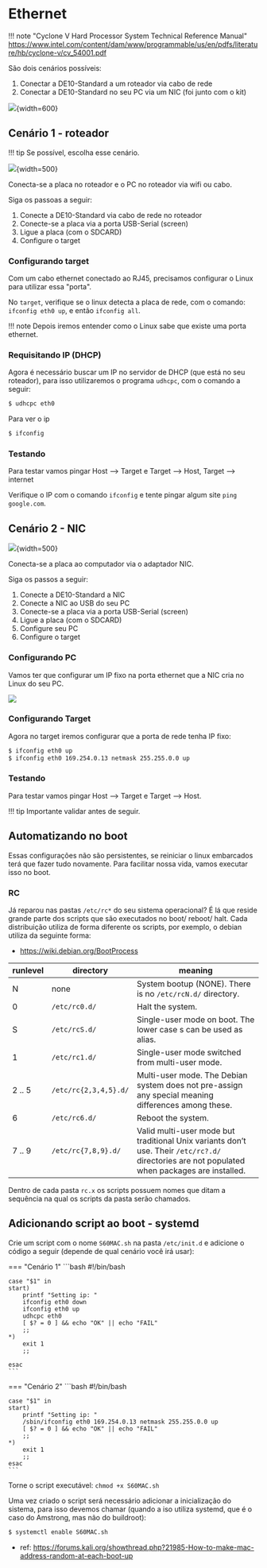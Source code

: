 # Ethernet 

!!! note "Cyclone V Hard Processor System Technical Reference Manual"
    https://www.intel.com/content/dam/www/programmable/us/en/pdfs/literature/hb/cyclone-v/cv_54001.pdf

São dois cenários possíveis: 

1. Conectar a DE10-Standard a um roteador via cabo de rede
1. Conectar a DE10-Standard no seu PC via um NIC (foi junto com o kit)
 
![](figs/info-hps-ethernet-cenarios.svg){width=600}
    
## Cenário 1 - roteador

!!! tip
    Se possível, escolha esse cenário.
     
![](figs/info-hps-ethernet-cenarios-1.svg){width=500}

Conecta-se a placa no roteador e o PC no roteador via wifi ou cabo.

Siga os passoas a seguir:

1. Conecte a DE10-Standard via cabo de rede no roteador
1. Conecte-se a placa via a porta USB-Serial (screen)
1. Ligue a placa (com o SDCARD)
1. Configure o target

### Configurando target

Com um cabo ethernet conectado ao RJ45, precisamos configurar o Linux para utilizar essa "porta".

No `target`, verifique se o linux detecta a placa de rede, com o comando: `ifconfig eth0 up`, e então `ifconfig all`. 

!!! note 
    Depois iremos entender como o Linux sabe que existe uma porta ethernet.
    
<!---
### Alterando o MAC

Para conectar na rede do laboratório de Arq. será necessário editar o MAC da placa, caso contrário o mesmo não poderá se conectar. Para isso, execute os comandos a seguir:

```bash
$ ifconfig eth0 down
$ ifconfig eth0 hw ether 02:01:02:03:04:08
$ ifconfig eth0 up
```

!!! note
    Será necessário editar o MAC  `02:01:02:03:04:08` para o que foi fornecido pelo professor

!!! warning
    Esse MAC só deverá ser utilizado no kit de desenvolvimento e durante o desenvolvimento dos projetos. O uso indevido será considerado código de ética.

-->

### Requisitando IP (DHCP)

Agora é necessário buscar um IP no servidor de DHCP (que está no seu roteador), para isso utilizaremos o programa `udhcpc`, com o comando a seguir:

``` bash
$ udhcpc eth0
```

Para ver o ip

```bash
$ ifconfig
```

### Testando

Para testar vamos pingar Host --> Target e Target --> Host, Target --> internet

Verifique o IP com o comando `ifconfig` e tente pingar algum site `ping google.com`.

## Cenário 2 - NIC

![](figs/info-hps-ethernet-cenarios-2.svg){width=500}

Conecta-se a placa ao computador via o adaptador NIC.

Siga os passos a seguir:

1. Conecte a DE10-Standard a NIC 
1. Conecte a NIC ao USB do seu PC
1. Conecte-se a placa via a porta USB-Serial (screen)
1. Ligue a placa (com o SDCARD)
1. Configure seu PC
1. Configure o target

### Configurando PC

Vamos ter que configurar um IP fixo na porta ethernet que a NIC cria no Linux do seu PC.

![](figs/info-HPS-ethernet-host.png)

### Configurando Target

Agora no target iremos configurar que a porta de rede tenha IP fixo:

```bash
$ ifconfig eth0 up
$ ifconfig eth0 169.254.0.13 netmask 255.255.0.0 up
```
 
### Testando

Para testar vamos pingar Host --> Target e Target --> Host.

!!! tip
    Importante validar antes de seguir.

## Automatizando no boot

Essas configurações não são persistentes, se reiniciar o linux embarcados terá que fazer tudo novamente. Para facilitar nossa vida, vamos executar isso no boot.

### RC

Já reparou nas pastas `/etc/rc*` do seu sistema operacional? É lá que reside grande parte dos scripts que são executados no boot/ reboot/ halt. Cada distribuição utiliza de forma diferente os scripts, por exemplo, o debian utiliza da seguinte forma:

- https://wiki.debian.org/BootProcess

| runlevel | directory           | meaning                                                                                                                                     |
|----------|---------------------|---------------------------------------------------------------------------------------------------------------------------------------------|
| N        | none                | System bootup (NONE). There is no `/etc/rcN.d/` directory.                                                                                    |
| 0        | `/etc/rc0.d/`         | Halt the system.                                                                                                                            |
| S        | `/etc/rcS.d/`         | Single-user mode on boot. The lower case s can be used as alias.                                                                            |
| 1        | `/etc/rc1.d/`         | Single-user mode switched from multi-user mode.                                                                                             |
| 2 .. 5   | `/etc/rc{2,3,4,5}.d/` | Multi-user mode. The Debian system does not pre-assign any special meaning differences among these.                                         |
| 6        | `/etc/rc6.d/`         | Reboot the system.                                                                                                                          |
| 7 .. 9   | `/etc/rc{7,8,9}.d/`   | Valid multi-user mode but traditional Unix variants don’t use. Their `/etc/rc?.d/` directories are not populated when packages are installed.  |

Dentro de cada pasta `rc.x` os scripts possuem nomes que ditam a sequência na qual os scripts da pasta serão chamados.

## Adicionando script ao boot - systemd

Crie um script com o nome `S60MAC.sh` na pasta `/etc/init.d` e adicione o código a seguir (depende de qual cenário você irá usar):

=== "Cenário 1"
    ```bash
    #!/bin/bash

    case "$1" in
    start)
        printf "Setting ip: "
        ifconfig eth0 down
        ifconfig eth0 up
        udhcpc eth0
        [ $? = 0 ] && echo "OK" || echo "FAIL"
        ;;
    *)
        exit 1
        ;;

    esac
    ```
    
=== "Cenário 2"
    ```bash
    #!/bin/bash
    
    case "$1" in
    start)
        printf "Setting ip: "
        /sbin/ifconfig eth0 169.254.0.13 netmask 255.255.0.0 up
        [ $? = 0 ] && echo "OK" || echo "FAIL"
        ;; 
    *)
        exit 1
        ;;
    esac
    ```

Torne o script executável: `chmod +x S60MAC.sh`

Uma vez criado o script será necessário adicionar a inicialização do sistema,
para isso devemos chamar (quando a iso utiliza systemd, que é o caso do
Amstrong, mas não do buildroot):

```bash
$ systemctl enable S60MAC.sh
```

- ref: https://forums.kali.org/showthread.php?21985-How-to-make-mac-address-random-at-each-boot-up
  
